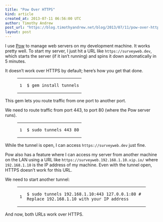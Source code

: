 ```yaml
---
title: "Pow Over HTTPS"
kind: article
created_at: 2013-07-11 06:56:00 UTC
author: Timothy Andrew
post_url: "https://blog.timothyandrew.net/blog/2013/07/11/pow-over-https/"
layout: post
---
```

<p>I use <a href="https://pow.cx">Pow</a> to manage web servers on my development machine. It works pretty well.
To start my server, I just hit a URL like <code>https://surveyweb.dev</code>, which starts the server (if it isn&#8217;t running) and spins it down automatically in 5 minutes.</p>

<p>It doesn&#8217;t work over HTTPS by default; here&#8217;s how you get that done.</p>

<figure class='code'><figcaption><span></span></figcaption><div class="highlight"><table><tr><td class="gutter"><pre class="line-numbers"><span class='line-number'>1</span>
</pre></td><td class='code'><pre><code class='bash'><span class='line'><span class="nv">$ </span>gem install tunnels
</span></code></pre></td></tr></table></div></figure>


<p>This gem lets you route traffic from one port to another port.</p>

<p>We need to route traffic from port 443, to port 80 (where the Pow server runs).</p>

<figure class='code'><figcaption><span></span></figcaption><div class="highlight"><table><tr><td class="gutter"><pre class="line-numbers"><span class='line-number'>1</span>
</pre></td><td class='code'><pre><code class='bash'><span class='line'><span class="nv">$ </span>sudo tunnels 443 80
</span></code></pre></td></tr></table></div></figure>


<p>While the tunnel is open, I can access <code>https://surveyweb.dev</code> just fine.</p>

<p>Pow also has a feature where I can access my server from another machine on the LAN using a URL like <code>https://surveyweb.192.168.1.10.xip.io/</code> where <code>192.168.1.10</code> is the IP address of my machine. Even with the tunnel open, HTTPS doesn&#8217;t work for this URL.</p>

<p>We need to start another tunnel:</p>

<figure class='code'><figcaption><span></span></figcaption><div class="highlight"><table><tr><td class="gutter"><pre class="line-numbers"><span class='line-number'>1</span>
</pre></td><td class='code'><pre><code class='bash'><span class='line'><span class="nv">$ </span>sudo tunnels 192.168.1.10:443 127.0.0.1:80 <span class="c"># Replace 192.168.1.10 with your IP address</span>
</span></code></pre></td></tr></table></div></figure>


<p>And now, both URLs work over HTTPS.</p>

